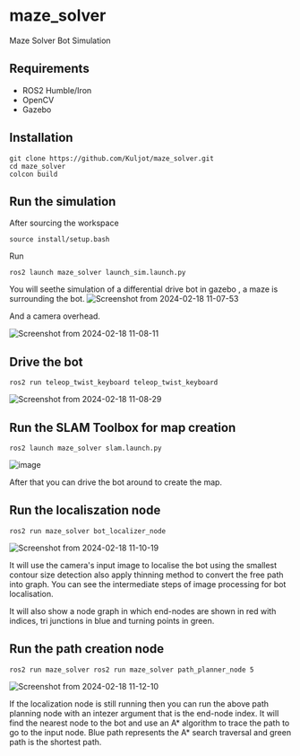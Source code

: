 # maze_solver
Maze Solver Bot Simulation

## Requirements
* ROS2 Humble/Iron
* OpenCV
* Gazebo

## Installation
```
git clone https://github.com/Kuljot/maze_solver.git 
cd maze_solver
colcon build
```

## Run the simulation
After sourcing the workspace
```
source install/setup.bash
```
Run  
```
ros2 launch maze_solver launch_sim.launch.py
```
You will seethe simulation of a differential drive bot in gazebo , a maze is surrounding the bot. 
![Screenshot from 2024-02-18 11-07-53](https://github.com/Kuljot/maze_solver/assets/33811204/ddfeec40-737b-43e0-946e-20c4df40000b)

And a camera overhead.

![Screenshot from 2024-02-18 11-08-11](https://github.com/Kuljot/maze_solver/assets/33811204/47a0f172-abcb-4df6-a012-2c3f4b7e0a9e)



## Drive the bot 
```
ros2 run teleop_twist_keyboard teleop_twist_keyboard 
```
![Screenshot from 2024-02-18 11-08-29](https://github.com/Kuljot/maze_solver/assets/33811204/eb81a560-7d11-4735-8b68-368416ae7115)


## Run the SLAM Toolbox for map creation
```
ros2 launch maze_solver slam.launch.py
```
![image](https://github.com/Kuljot/maze_solver/assets/33811204/57587fc5-47f3-43ad-bedf-53d41284569a)

After that you can drive the bot around to create the map.


## Run the localiszation node 
```
ros2 run maze_solver bot_localizer_node
``` 

![Screenshot from 2024-02-18 11-10-19](https://github.com/Kuljot/maze_solver/assets/33811204/913bc931-3de9-4dd7-b18e-be783062ceca)

It will use the camera's input image to localise the bot using the smallest contour size detection also apply thinning method to convert the free path into graph. 
You can see the intermediate steps of image processing for bot localisation. 

It will also show a node graph in which end-nodes are shown in red with indices, tri junctions in blue and turning points in green.

## Run the path creation node 
```
ros2 run maze_solver ros2 run maze_solver path_planner_node 5
``` 
![Screenshot from 2024-02-18 11-12-10](https://github.com/Kuljot/maze_solver/assets/33811204/0e57a16c-1121-46ba-80bf-395905b6a077)

If the localization node is still running then you can run the above path planning node with an intezer argument that is the end-node index. 
It will find the nearest node to the bot and use an A* algorithm to trace the path to go to the input node. Blue path represents the A* search traversal and green path is the shortest path.



